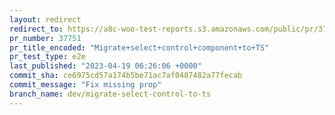 ```yaml
---
layout: redirect
redirect_to: https://a8c-woo-test-reports.s3.amazonaws.com/public/pr/37751/e2e/index.html
pr_number: 37751
pr_title_encoded: "Migrate+select+control+component+to+TS"
pr_test_type: e2e
last_published: "2023-04-19 06:26:06 +0000"
commit_sha: ce6975cd57a174b5be71ac7af0487482a77fecab
commit_message: "Fix missing prop"
branch_name: dev/migrate-select-control-to-ts
---
```

